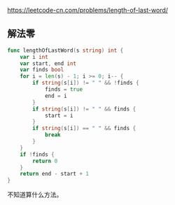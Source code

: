 https://leetcode-cn.com/problems/length-of-last-word/

## 解法零

```go
func lengthOfLastWord(s string) int {
	var i int
	var start, end int
	var finds bool
	for i = len(s) - 1; i >= 0; i-- {
		if string(s[i]) != " " && !finds {
			finds = true
			end = i
		}
		if string(s[i]) != " " && finds {
			start = i
		}
		if string(s[i]) == " " && finds {
			break
		}
	}
	if !finds {
		return 0
	}
	return end - start + 1
}
```

不知道算什么方法。



